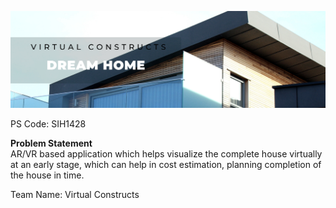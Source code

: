 ![Virtual Constructs](https://raw.githubusercontent.com/Raghav-upes/VirtualConstructs/main/HomeBuilder/Website%20-%20frontend/VIRTUAL%20CONSTRUCTS%20DREAM%20HOME%20URBAN%20HOUSE%20Building%20Tomorrow%2C%20Today%20ARVR%20Construction%20Planning%20Solutions.png)


PS Code: SIH1428​

<b>Problem Statement</b><br>
AR/VR based application which helps visualize the complete house virtually at an early stage, which can help in cost estimation, planning completion of the house in time.​

Team Name: Virtual Constructs
